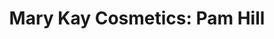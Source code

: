 ---
title: "Mary Kay Cosmetics: Pam Hill"
url: /peterborough/mary-kay-cosmetics-pam-hill/
shop: Kosmetik
---